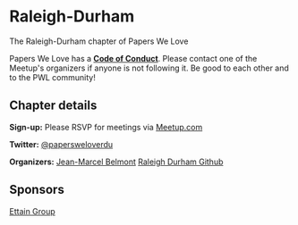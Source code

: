 # Raleigh-Durham

The Raleigh-Durham chapter of Papers We Love

Papers We Love has a **[Code of Conduct](https://github.com/papers-we-love/papers-we-love/blob/master/CODE_OF_CONDUCT.md)**. Please contact one of the Meetup's organizers if anyone is not following it. Be good to each other and to the PWL community!

## Chapter details

**Sign-up:** Please RSVP for meetings via <a href="http://www.meetup.com/Papers-We-Love-Raleigh-Durham">Meetup.com</a>

**Twitter:** <a href="https://twitter.com/papersweloverdu">@papersweloverdu</a>

**Organizers:** 
<a href="https://twitter.com/jbelmont80">Jean-Marcel Belmont</a>
<a href="https://github.com/papers-we-love/raleigh-durham">Raleigh Durham Github</a>

## Sponsors

<p class="sponsor"><a href="http://www.ettaingroup.com/">Ettain Group</a></p>
